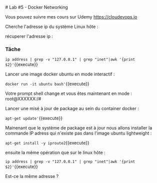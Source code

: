 # Lab #5 - Docker Networking

Vous pouvez suivre mes cours sur Udemy
https://cloudevops.io

Cherche l'adresse ip du système Linux hôte :

récuperer l'adresse ip :

### Tâche

`ip address | grep -v "127.0.0.1" | grep "inet"|awk '{print $2}'`{{execute}}

Lancer une image docker ubuntu en mode interactif :

`docker run -it ubuntu bash'`{{execute}}

Votre prompt shell change et vous êtes maintenant en mode :
root@XXXXXX:/#

Lancer une misé à jour de package au sein du container docker :

`apt-get update'`{{execute}}

Mainenant que le système de package est à jour nous allons installer la commande IP adress qui n'existe pas dans l'image ubuntu lightweight :

`apt-get install -y iproute2`{{execute}}

ensuite la même opération que sur le linux hôte :

`ip address | grep -v "127.0.0.1" | grep "inet"|awk '{print $2}'`{{execute}}

Est-ce la même adresse ?

